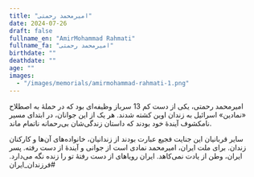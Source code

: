 ```yaml
---
title: "امیرمحمد رحمتی"
date: 2024-07-26
draft: false
fullname_en: "AmirMohammad Rahmati"
fullname_fa: "امیرمحمد رحمتی"
birthdate: ""
deathdate: ""
age: ""
images:
  - "/images/memorials/amirmohammad-rahmati-1.png"
---
```


امیرمحمد رحمتی، یکی از دست کم 13 سرباز وظیفه‌ای بود که در حملۀ به اصطلاح «نمادین» اسرائیل به زندان اوین کشته شدند. هر یک از این جوانان، در ابتدای مسیر نامکشوف آیندۀ خود بودند که داستان زندگی‌شان بی‌رحمانه ناتمام ماند.

سایر قربانیان این جنایت فجیع عبارت بودند از زندانیان، خانواده‌های آن‌ها و کارکنان زندان. برای ملت ایران، امیرمحمد نمادی است از جوانی و آیندۀ از دست رفته. 
پسر ایران، وطن از یادت نمی‌کاهد. ایران رویاهای از دست رفتۀ تو را زنده نگه می‌دارد. 
#فرزندان_ایران